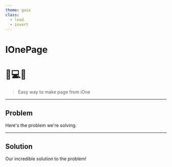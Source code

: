 ```yaml
---
theme: gaia
class:
  - lead
  - invert
---
```


# IOnePage
# 📝💻🚀

> Easy way to make page from iOne

---

## Problem

Here's the problem we're solving.

---

## Solution

Our incredible solution to the problem!

